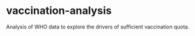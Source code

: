 # vaccination-analysis
Analysis of WHO data to explore the drivers of sufficient vaccination quota.
